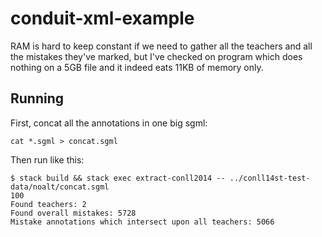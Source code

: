 # conduit-xml-example

RAM is hard to keep constant if we need to gather all the teachers and all the mistakes they've marked, but I've checked on program which does nothing on a 5GB file and it indeed eats 11KB of memory only.

## Running

First, concat all the annotations in one big sgml:

```
cat *.sgml > concat.sgml
```

Then run like this:

```
$ stack build && stack exec extract-conll2014 -- ../conll14st-test-data/noalt/concat.sgml
100
Found teachers: 2
Found overall mistakes: 5728
Mistake annotations which intersect upon all teachers: 5066
```
